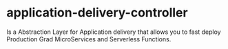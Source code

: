 # application-delivery-controller
Is a Abstraction Layer for Application delivery that allows you to fast deploy Production Grad MicroServices and Serverless Functions.
